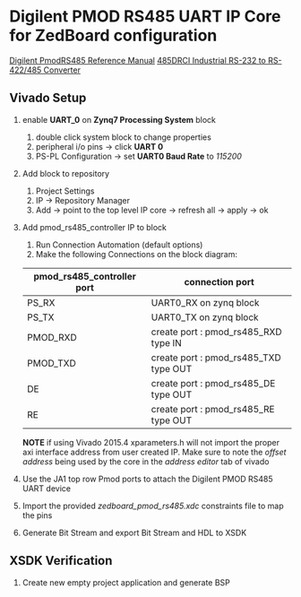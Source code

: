 Digilent PMOD RS485 UART IP Core for ZedBoard configuration
===========================================================

[Digilent PmodRS485 Reference Manual](https://reference.digilentinc.com/_media/pmod:pmod:pmodrs485_rm.pdf)
[485DRCI Industrial RS-232 to RS-422/485 Converter](http://www.bb-elec.com/Products/Datasheets/pn_7207R5_485DRCI-2212ds.pdf)

Vivado Setup
------------
1. enable **UART_0** on **Zynq7 Processing System** block
	1. double click system block to change properties
	1. peripheral i/o pins -> click **UART 0**
	1. PS-PL Configuration -> set **UART0 Baud Rate** to *115200*

1. Add block to repository
	1. Project Settings
	1. IP -> Repository Manager
	1. Add -> point to the top level IP core -> refresh all -> apply -> ok

1. Add pmod_rs485_controller IP to block
	1. Run Connection Automation (default options)
	1. Make the following Connections on the block diagram:
	
	| pmod_rs485_controller port | connection port                      |
	|----------------------------|--------------------------------------|
	| PS_RX                      | UART0_RX on zynq block               |
	| PS_TX                      | UART0_TX on zynq block               |
	| PMOD_RXD                   | create port : pmod_rs485_RXD type IN |
	| PMOD_TXD                   | create port : pmod_rs485_TXD type OUT|
	| DE                         | create port : pmod_rs485_DE  type OUT|
	| RE                         | create port : pmod_rs485_RE  type OUT|
	
	**NOTE** if using Vivado 2015.4 xparameters.h will not import the proper axi interface address from user created IP. Make sure to note the *offset address* being used by the core in the *address editor* tab of vivado

1. Use the JA1 top row Pmod ports to attach the Digilent PMOD RS485 UART device

1. Import the provided *zedboard_pmod_rs485.xdc* constraints file to map the pins

1. Generate Bit Stream and export Bit Stream and HDL to XSDK

XSDK Verification
-----------------

1. Create new empty project application and generate BSP
